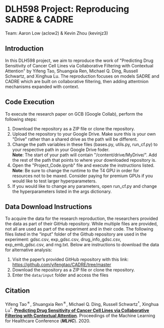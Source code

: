 # DLH598 Project: Reproducing SADRE & CADRE
Team: Aaron Low (aclow2) & Kevin Zhou (kevinjz3)

## Introduction

In this DLH598 project, we aim to reproduce the work of "Predicting Drug Sensitivity of Cancer Cell Lines via Collaborative Filtering with Contextual Attention" by Yifeng Tao, Shuangxia Ren, Michael Q. Ding, Russell Schwartz, and Xinghua Lu. The reproduction focuses on models SADRE and CADRE which are built on collaborative filtering, then adding attentnion mechanisms expanded with context.

## Code Execution

To execute the research paper on GCB (Google Collab), perform the following steps:
1. Download the repository as a ZIP file or clone the repository.
2. Upload the repository to your Google Drive. Make sure this is your own "Drive" rather than a shared drive as the path will be different.
3. Change the path variables in these files (bases.py, utils.py, run_cf.py) to your respective path in your Google Drive foder.
<br/>**Note**: The start of your path will contain "/content/drive/MyDrive/". Add the rest of the path that points to where your downloaded repository is.
4. Open the "Project_Code.ipynb" file and execute the instructions listed. 
<br/>**Note**: Be sure to change the runtime to the T4 GPU in order for resources not to be maxed. Consider paying for premium GPUs if you would like to test larger hyperparameters.
5. If you would like to change any parameters, open run_cf.py and change the hyperparameters listed in the args dictionary.

## Data Download Instructions

To acquire the data for the research reproduction, the researchers provided the data as part of their GitHub repository. While multiple files are provided, not all are used as part of the experiment and in their code. The following files listed in the “input” folder of the Github repository are used in the experiment: gdsc.csv, exp_gdsc.csv, drug_info_gdsc.csv, exp_emb_gdsc.csv, and rng.txt. Below are instructions to download the data for alternative analysis:
1. Visit the paper’s provided GitHub repository with this link: https://github.com/yifengtao/CADRE/tree/master 
2. Download the repository as a ZIP file or clone the repository.
3. Enter the `data/input` folder and access the files 


## Citation

Yifeng Tao<sup>＊</sup>, Shuangxia Ren<sup>＊</sup>, Michael Q. Ding, Russell Schwartz<sup>†</sup>, Xinghua Lu<sup>†</sup>. [**Predicting Drug Sensitivity of Cancer Cell Lines via Collaborative Filtering with Contextual Attention**](http://proceedings.mlr.press/v126/tao20a.html). Proceedings of the Machine Learning for Healthcare Conference (***MLHC***). 2020.
